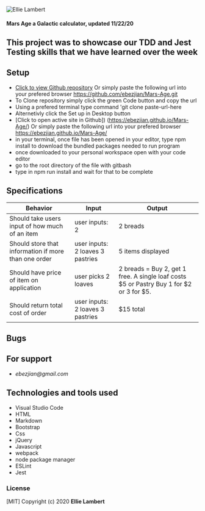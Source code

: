 ![Ellie Lambert](https://user-images.githubusercontent.com/49379604/99859318-b8f5c700-2b5d-11eb-9977-056ef61ecdb3.png)

#### Mars Age a Galactic calculator, updated 11/22/20

## This project was to showcase our TDD and Jest Testing skills that we have learned over the week

## Setup

- [Click to view Github repository](https://github.com/ebezjian/Mars-Age.git) Or simply paste the following url into your prefered browser https://github.com/ebezjian/Mars-Age.git
- To Clone repository simply click the green Code button and copy the url
- Using a prefered terminal type command 'git clone paste-url-here
- Alternetivly click the Set up in Desktop button
- [Click to open active site in Github]) (https://ebezjian.github.io/Mars-Age/) Or simply paste the following url into your prefered browser https://ebezjian.github.io/Mars-Age/
- in your terminal, once file has been opened in your editor, type npm install to download the bundled packages needed to run program
- once downloaded to your personal workspace open with your code editor
- go to the root directory of the file with gitbash
- type in npm run install and wait for that to be complete


## Specifications

| Behavior                                                        | Input     | Output    |
| --------------------------------------------------------------- | --------- | --------- |
|Should take users input of how much of an item|user inputs: 2 | 2 breads |
|Should store that information if more than one order|user inputs: 2 loaves 3 pastries| 5 items displayed|
|Should have price of item on application | user picks 2 loaves | 2 breads = Buy 2, get 1 free. A single loaf costs $5 or Pastry Buy 1 for \$2 or 3 for $5.|
|Should return total cost of order|user inputs: 2 loaves 3 pastries | $15 total|




## Bugs


## For support

* _ebezjian@gmail.com_


## Technologies and tools used

- Visual Studio Code
- HTML
- Markdown
- Bootstrap
- Css
- jQuery
- Javascript
- webpack
- node package manager
- ESLint
- Jest

### License

[MIT] Copyright (c) 2020 **Ellie Lambert**
